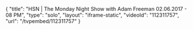 {
    "title": "HSN | The Monday Night Show with Adam Freeman 02.06.2017 - 08 PM",
    "type": "solo",
    "layout": "iframe-static",
    "videoId": "112311757",
    "url": "\/tvpembed\/112311757"
}